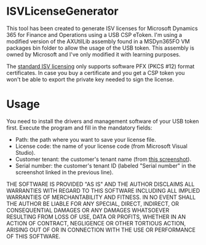 # ISVLicenseGenerator
This tool has been created to generate ISV licenses for Microsoft Dynamics 365 for Finance and Operations using a USB CSP eToken. I'm using a modified version of the AXUtilLib assembly found in a MSDyn365FO VM packages bin folder to allow the usage of the USB token. This assembly is owned by Microsoft and I've only modified it with learning purposes.

The [standard ISV licensing](https://docs.microsoft.com/en-us/dynamics365/fin-ops-core/dev-itpro/dev-tools/isv-licensing#certificate-import-and-export) only supports software PFX (PKCS #12) format certificates. In case you buy a certificate and you get a CSP token you won't be able to export the private key needed to sign the license.

# Usage
You need to install the drivers and management software of your USB token first. Execute the program and fill in the mandatory fields:

- Path: the path where you want to save your license file.
- License code: the name of your license code (from Microsoft Visual Studio).
- Customer tenant: the customer's tenant name (from [this screenshot](https://docs.microsoft.com/en-us/dynamics365/fin-ops-core/dev-itpro/dev-tools/media/isv15.png)).
- Serial number: the customer's tenant ID (labeled "Serial number" in the screenshot linked in the previous line).


THE SOFTWARE IS PROVIDED "AS IS" AND THE AUTHOR DISCLAIMS ALL WARRANTIES WITH REGARD TO THIS SOFTWARE INCLUDING ALL IMPLIED WARRANTIES OF MERCHANTABILITY AND FITNESS. IN NO EVENT SHALL THE AUTHOR BE LIABLE FOR ANY SPECIAL, DIRECT, INDIRECT, OR CONSEQUENTIAL DAMAGES OR ANY DAMAGES WHATSOEVER RESULTING FROM LOSS OF USE, DATA OR PROFITS, WHETHER IN AN ACTION OF CONTRACT, NEGLIGENCE OR OTHER TORTIOUS ACTION, ARISING OUT OF OR IN CONNECTION WITH THE USE OR PERFORMANCE OF THIS SOFTWARE.
